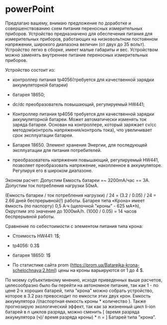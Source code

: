 # powerPoint
Предлагаю вашему, внимаю предложение по доработке и совершенствованию схем питания переносных измерительных приборов.
Устройство предназначено для обеспечения питания для измерительных приборов, работающих на низковольтном постоянном напряжении,
широкого диапазона величин (от двух до 35 вольт). Устройство легко в сборке, имеет малые габариты и вес.
Устройством можно заменять внутреннее питание переносных измерительных приборов.

Устройство состоит из:
- контроллер питания tp4056(требуется для качественной зарядки аккумуляторной батареи)
- батарея 18650;
- dc/dc преобразователь повышающий, регулируемый HW441;

- Контроллер питания tp4056 требуется для качественной зарядки аккумуляторной батареи. Может автоматически изменять ток заряда батареи.
Основан на контроллере, который заряжает cv/cc методом(контроль напряжения/контроль тока), что увеличивает срок эксплуатации батареи.
- Батарея 18650. Элемент хранения Энергии, для последующей эксплуатации для питания потребителей.
- преобразователь напряжения повышающий, регулируемый HW441, позволяет преобразовать напряжение, накопленное в аккумуляторе. Регулируя его в широком диапазоне.

Эконом расчет:
Допустим Емкость батареи =~ 3200mA/час == 3А.
Допустим ток потребления нагрузки 50мА.

(Емкость батареи / ток потребления нагрузки) / 24 = (3.2 / 0.05) / 24 = 2.66 дней беспрерывной(!) работы.
Батарея типа «Крона» имеет ёмкость (по паспорту) 0,5 А·ч (щелочной "кроны" - 625 мА*h), Округлим это значение до 1000мА/h.
(1000 / 0.05) = 14 часов беспрерывной работы.

Сравнение по себестоимости с элементом питания типа крона:
- Стоимость HW441: 1$;
- tp4056: 0.3$
- батарея 18650: 1$

- По статистике сайта prom (https://prom.ua/Batarejka-krona-schelochnaya;2.html) цены на кроны варьируются от 1 до 4 $.

По моему субъективному мнению, исходя приведенных выше расчетов, целесообразно было бы перейти на автономное питание, так как
1 - по цене 2‑х хороших батарей, типа "крона" можно собрать устройство, которое в 3.2 раз превосходит по емкости этих двух крон.
Емкость аккумулятора /(паспортная емкость кроны * количество ).
Также прогнозирую экологический эффект, так как за жизненный цикл li-ion батарей в n циклов разряда, можно сменить
[ (время разряда аккумулятора (ч)/ время разряда кроны) * n = ] Батарей типа "крона".




